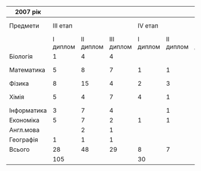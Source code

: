 |  2007 рік   |          |           |            |          |           |            |                      |               |
| ----------- | -------- | --------- | ---------- | -------- | --------- | ---------- | -------------------- | ------------- |
|  Предмети   | III етап |           |            | IV етап  |           |            | Міжнародні олімпіади |               |
|             | I диплом | II диплом | III диплом | I диплом | II диплом | III диплом |      Відбір МО       |      МО       |
|  Біологія   |    1     |     4     |     4      |          |           |     2      |                      |               |
| Математика  |    5     |     8     |     7      |    1     |     1     |     1      |          1           | Золота медаль |
|   Фізика    |    8     |    15     |     4      |    2     |     3     |     5      |                      |               |
|    Хімія    |    5     |     4     |     7      |    4     |     1     |     4      |          1           | Срібна медаль |
| Інформатика |    3     |     7     |     4      |          |     1     |     1      |          1           |               |
|  Економіка  |    5     |     7     |     2      |    1     |     1     |            |                      |               |
|  Англ.мова  |          |     2     |     1      |          |           |     1      |                      |               |
|  Географія  |    1     |     1     |     1      |          |           |     1      |                      |               |
|   Всього    |    28    |    48     |     29     |    8     |     7     |     15     |                      |               |
|             |   105    |           |            |    30    |           |            |                      |               |

